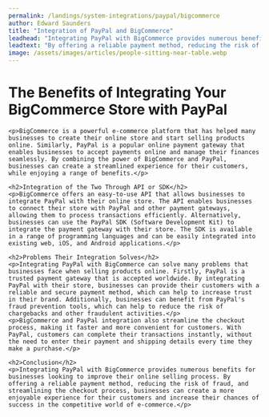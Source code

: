 ```yaml
---
permalink: /landings/system-integrations/paypal/bigcommerce
author: Edward Saunders
title: "Integration of PayPal and BigCommerce"
leadhead: "Integrating PayPal with BigCommerce provides numerous benefits for businesses looking to improve their online selling process"
leadtext: "By offering a reliable payment method, reducing the risk of fraud, and streamlining the checkout process, businesses can create a more enjoyable experience for their customers and increase their chances of success in the competitive world of e-commerce."
image: /assets/images/articles/people-sitting-near-table.webp
---
```

<div class="arttext">
	<h1>The Benefits of Integrating Your BigCommerce Store with PayPal</h1>

	<p>BigCommerce is a powerful e-commerce platform that has helped many businesses to create their online store and start selling products online. Similarly, PayPal is a popular online payment gateway that enables businesses to accept payments online and manage their finances seamlessly. By combining the power of BigCommerce and PayPal, businesses can create a streamlined experience for their customers, while enjoying a range of benefits.</p>

	<h2>Integration of the Two Through API or SDK</h2>
	<p>BigCommerce offers an easy-to-use API that allows businesses to integrate PayPal with their online store. The API enables businesses to connect their store with PayPal and other payment gateways, allowing them to process transactions efficiently. Alternatively, businesses can use the PayPal SDK (Software Development Kit) to integrate the payment gateway with their store. The SDK is available in a range of programming languages and can be easily integrated into existing web, iOS, and Android applications.</p>

	<h2>Problems Their Integration Solves</h2>
	<p>Integrating PayPal with BigCommerce can solve many problems that businesses face when selling products online. Firstly, PayPal is a trusted payment gateway that is accepted worldwide. By integrating PayPal with their store, businesses can provide their customers with a reliable and secure payment method, which can help to increase trust in their brand. Additionally, businesses can benefit from PayPal's fraud prevention tools, which can help to reduce the risk of chargebacks and other fraudulent activities.</p>
	<p>BigCommerce and PayPal integration also streamline the checkout process, making it faster and more convenient for customers. With PayPal, customers can complete their transactions instantly, without the need to enter their payment and shipping details every time they make a purchase.</p>

	<h2>Conclusion</h2>
	<p>Integrating PayPal with BigCommerce provides numerous benefits for businesses looking to improve their online selling process. By offering a reliable payment method, reducing the risk of fraud, and streamlining the checkout process, businesses can create a more enjoyable experience for their customers and increase their chances of success in the competitive world of e-commerce.</p>
	
</div>